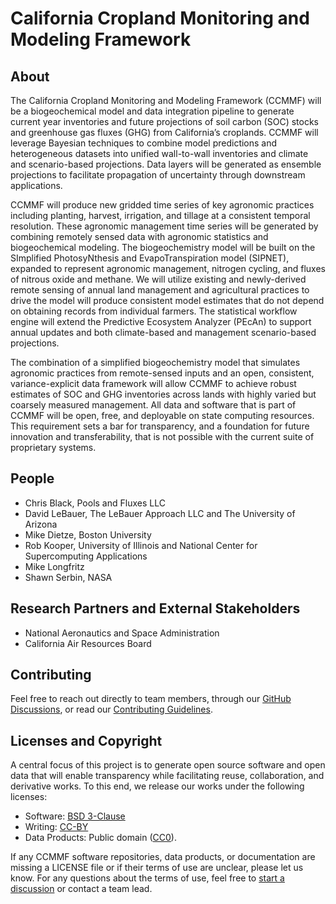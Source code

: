 # California Cropland Monitoring and Modeling Framework

## About

The California Cropland Monitoring and Modeling Framework (CCMMF) will be a biogeochemical model and data integration pipeline to generate current year inventories and future projections of soil carbon (SOC) stocks and greenhouse gas fluxes (GHG) from California’s croplands. 
CCMMF will leverage Bayesian techniques to combine model predictions and heterogeneous datasets into unified wall-to-wall inventories and climate and scenario-based projections. 
Data layers will be generated as ensemble projections to facilitate propagation of uncertainty through downstream applications.

CCMMF will produce new gridded time series of key agronomic practices including planting, harvest, irrigation, and tillage at a consistent temporal resolution. 
These agronomic management time series will be generated by combining remotely sensed data with agronomic statistics and biogeochemical modeling.
The biogeochemistry model will be built on the SImplified PhotosyNthesis and EvapoTranspiration model (SIPNET), expanded to represent agronomic management, nitrogen cycling, and fluxes of nitrous oxide and methane. 
We will utilize existing and newly-derived remote sensing of annual land management and agricultural practices to drive the model will produce consistent model estimates that do not depend on obtaining records from individual farmers. 
The statistical workflow engine will extend the Predictive Ecosystem Analyzer (PEcAn) to support annual updates and both climate-based and management scenario-based projections.

The combination of a simplified biogeochemistry model that simulates agronomic practices from remote-sensed inputs and an open, consistent, variance-explicit data framework will allow CCMMF to achieve robust estimates of SOC and GHG inventories across lands with highly varied but coarsely measured management. 
All data and software that is part of CCMMF will be open, free, and deployable on state computing resources. 
This requirement sets a bar for transparency, and a foundation for future innovation and transferability, that is not possible with the current suite of proprietary systems.

## People 

- Chris Black, Pools and Fluxes LLC
- David LeBauer, The LeBauer Approach LLC and The University of Arizona
- Mike Dietze, Boston University
- Rob Kooper, University of Illinois and National Center for Supercomputing Applications
- Mike Longfritz
- Shawn Serbin, NASA

## Research Partners and External Stakeholders

- National Aeronautics and Space Administration
- California Air Resources Board

## Contributing

Feel free to reach out directly to team members, through our [GitHub
Discussions](https://github.com/orgs/ccmmf/discussions), or read our [Contributing Guidelines](../CONTRIBUTING.md).



## Licenses and Copyright

A central focus of this project is to generate open source software and open data that will enable transparency while facilitating reuse, collaboration, and derivative works. To this end, we release our works under the following licenses:
   
- Software: [BSD 3-Clause](https://opensource.org/license/bsd-3-clause) 
- Writing: [CC-BY](https://creativecommons.org/licenses/by/4.0/)
- Data Products: Public domain ([CC0](https://creativecommons.org/public-domain/cc0/)).

If any CCMMF software repositories, data products, or documentation are missing a LICENSE file or if their terms of use are unclear, please let us know. For any questions about the terms of use, feel free to [start a discussion](https://github.com/orgs/ccmmf/discussions) or contact a team lead.
